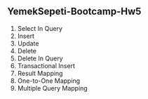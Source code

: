 ## YemekSepeti-Bootcamp-Hw5

1. Select In Query
2. Insert
3. Update
4. Delete
5. Delete In Query
6. Transactional Insert
7. Result Mapping
8. One-to-One Mapping
9. Multiple Query Mapping
